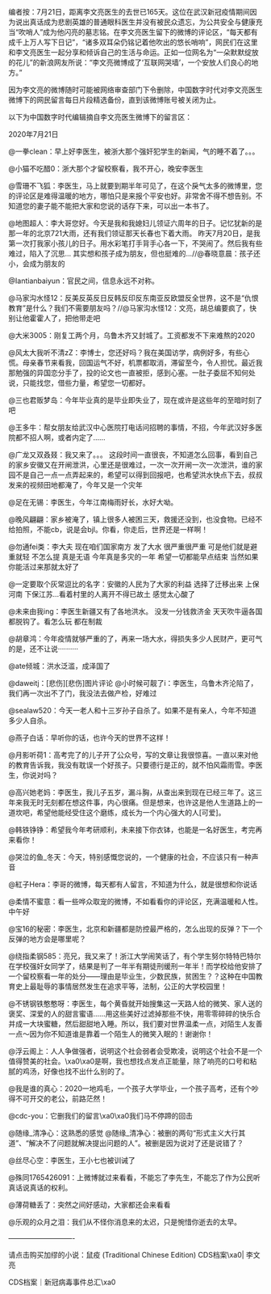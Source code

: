 编者按：7月21日，距离李文亮医生的去世已165天。这位在武汉新冠疫情期间因为说出真话成为悲剧英雄的普通眼科医生并没有被民众遗忘，为公共安全与健康充当“吹哨人”成为他闪亮的墓志铭。在李文亮医生留下的微博的评论区，“每天都有成千上万人写下日记”，“诸多双耳朵仍铭记着他吹出的悠长哨响”，网民们在这里和李文亮医生一起分享和倾诉自己的生活与命运。正如一位网名为“一朵默默绽放的花儿”的新浪网友所说：“李文亮微博成了‘互联网哭墙’，一个安放人们良心的地方。”

因为李文亮的微博随时可能被网络审查部门下令删除，中国数字时代对李文亮医生微博下的网民留言每日片段精选备份，直到该微博账号被关闭为止。 

以下为中国数字时代编辑摘自李文亮医生微博下的留言区：

2020年7月21日

@一拳clean：早上好李医生，被浙大那个强奸犯学生的新闻，气的睡不着了。。。

@小猫不吃醋0：浙大那个才留校察看，我不开心，晚安李医生

@雪珊不飞狐：李医生，马上就要到期半年可见了，在这个戾气太多的微博里，您的评论区是难得温暖的地方，哪怕只是来报个平安也好。非常舍不得不想告别。不知道您的妻子能不能把大家和您说的话存下来，可以出一本书了。

@地图超人：李大哥您好。今天是我和我媳妇儿领证六周年的日子。记忆犹新的是那一年的北京721大雨，还有我们领证那天长春也下着大雨。 昨天7月20日，是我第一次打我家小孩儿的日子。用水彩笔打手背手心各一下，不哭闹了。然后我有些难过，陷入了沉思… 其实想和孩子成为朋友，但也挺难的…//@春晓意晨：孩子还小，会成为朋友的

@Iantianbaiyun：官民之间，信息永远不对称。

@马家沟水怪12：反美反英反日反韩反印反东南亚反欧盟反全世界，这不是“仇恨教育”是什么？我们不需要朋友吗？//@马家沟水怪12：文亮，胡总编要疯了，快别让他霍霍人了，把他带走吧

@大米3005：刚复工两个月，乌鲁木齐又封城了。工资都发不下来难熬的2020

@风太大我听不清zZ：李博士，您还好吗？我在美国访学，病例好多，有些心慌。母亲春节来看我，回国运气不好，机票都取消，滞留至今，令人担忧。最近我那勉强的异国恋分手了，投的论文也一直被拒，感到心塞。一肚子委屈不知何处说，只能找您，借些力量，希望您一切都好。

@三也君贩梦岛：今年毕业真的是毕业即失业了，现在或许是这些年的至暗时刻了吧

@王多牛：帮女朋友给武汉中心医院打电话问招聘的事情，不招，今年武汉好多医院都不招人啊，或者内定了……

@广龙又双叒叕：我又来了。。。 这段时间一直很丧，不知道怎么回事，看到自己的家乡安徽又在开闸泄洪，心里还是很难过，一次一次开闸一次一次泄洪，谁的家园不是自己一点一点弄起来的，希望可以得到回报吧，也希望洪水快点下去，叔叔发来的视频田地都淹了，今年又是一个灾年

@足在无锡：李医生，今年江南梅雨好长，水好大呦。

@晚风翩翩：家乡被淹了，镇上很多人被困三天，救援还没到，也没食物。已经不给拍照，不能cb，说是会bjl。你看，你走后，世界还是一样啊！

@勿通fei类：李大夫 现在咱们国家南方 发了大水 很严重很严重 可是他们就是避重就轻 不怎么提 真是无语 今年真是多灾的一年 希望一切都能早点结束 当然如果你能活过来那就太好了

@一定要取个灰常逗比的名字：安徽的人民为了大家的利益 选择了迁移出来 上保河南 下保江苏…看着村里的人离开不得已故土 感觉太心酸了 

@未来由我ing：李医生新疆又有了各地洪水。 没发一分钱救济金 天天吹牛逼各国都脱钩了。看怎么玩 都在制裁

@胡章鸿：今年疫情就够严重的了，再来一场大水，得损失多少人民财产，更可气的是，还不让说··········

@ate倾城：洪水泛滥，成泽国了

@daweitj：[悲伤][悲伤]图片评论 @小时候可靓了i：李医生，乌鲁木齐沦陷了，我们再一次出不了门，我没法去做产检，好难过

@sealaw520：今天一老人和十三岁孙子自杀了。如果不是有亲人，今年不知道多少人自杀。

@燕子白话：早听你的话，也许今天的世界不这样！

@月影听荷1：高考完了的儿子开了公众号，写的文章让我很惊喜。一直以来对他的教育告诉我，我没有耽误一个好孩子。只要德行是正的，就不怕风霜雨雪。李医生，你说对吗？

@高兴她老妈：李医生，我儿子五岁，漏斗胸，从查出来到现在已经三年了。这三年来我无时无刻都在想这件事，内心很痛。但是想来，也许这是他人生道路上的一道坎吧，希望他能经受住这个磨练，成长为一个内心强大的人[可爱]。

@韩铁铮铮：希望我今年考研顺利，未来接下你衣钵，也能是一名好医生，考完再来看你！

@哭泣的鱼_冬天：今天，特别感慨您说的，一个健康的社会，不应该只有一种声音

@紅子Hera：李哥的微博，每天都有人留言，不知道为什么，就是很想和你说话

@柔情不蜜意：看一些哗众取宠的微博，不如看看你的评论区，充满温暖和人性。中午好

@宝16的秘密：李医生，北京和新疆都是防控最严格的，怎么出现的反弹？下一个反弹的地方会是哪里呢？

@绕指柔钢585：亮兄，我又来了！浙江大学闹笑话了，有个学生努尔特特巴特尔在学校强奸女同学了，结果是判了一年半有期徒刑缓刑一年半！而学校给他安排了一个留校察看一年的处分——理由是毕业生，少数民族，贫困生？？这种在中国教育史上最耻辱的事情居然发生在追求平等，法制，公正的大学校园里！

@不锈钢铁憨憨呀：李医生，每个黄昏就开始搜集这一天路人给的微笑、家人送的褒奖、深爱的人的甜言蜜语……用这些美好过滤掉那些不快，用零零碎碎的快乐合并成一大块蜜糖，然后甜甜地入睡。所以，我们要对世界温柔一点，对陌生人友善一点～因为你不知道谁是靠着一个陌生人的微笑入眠的！谢谢你！

@浮云阁上：人人争做强者，说明这个社会弱者会受欺凌，说明这个社会不是一个值得赞美的社会。\xa0\xa0是啊，我也想找点发点正能量，除了响亮的口号和粘腻的鸡汤，好像也找不出什么别的了。

@我是谁的真心：2020一地鸡毛，一个孩子大学毕业，一个孩子高考，还有个吵得不可开交的老公，前路茫然！

@cdc-you：它删我们的留言\xa0\xa0我们马不停蹄的回击

@随缘_清净心：这熟悉的感觉 @随缘_清净心：被删的两句“形式主义大行其道”、“解决不了问题就解决提出问题的人”。被删是因为说对了还是说错了？

@丝尽心空：李医生，王小七也被训诫了

@殊同1765426091：上微博就过来看看，不能忘了李先生，不能忘了作为公民听真话说真话的权利。

@薄荷糖丢了：突然之间好感动，大家都还会来看看

@乐观的众月之泪：我们从不怪你消息来的太迟，只是惋惜你逝去的太早。

&#8212;&#8212;&#8212;&#8212;&#8212;&#8212;&#8212;&#8212;&#8212;-

请点击购买加缪的小说：鼠疫 (Traditional Chinese Edition) CDS档案\xa0| 李文亮

CDS档案｜新冠病毒事件总汇\xa0


